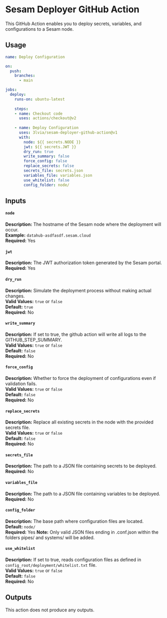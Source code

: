 # Sesam Deployer GitHub Action

This GitHub Action enables you to deploy secrets, variables, and configurations to a Sesam node.

## Usage

```yaml
name: Deploy Configuration

on:
  push:
    branches:
      - main

jobs:
  deploy:
    runs-on: ubuntu-latest
    
    steps:
    - name: Checkout code
      uses: actions/checkout@v2
      
    - name: Deploy Configuration
      uses: 3lvia/sesam-deployer-github-action@v1
      with:
        node: ${{ secrets.NODE }}
        jwt: ${{ secrets.JWT }}
        dry_run: true
        write_summary: false
        force_config: false
        replace_secrets: false
        secrets_file: secrets.json
        variables_file: variables.json
        use_whitelist: false
        config_folder: node/

```

## Inputs

#### `node`

**Description:** The hostname of the Sesam node where the deployment will occur.  
**Example:** `datahub-asdfasdf.sesam.cloud`  
**Required:** Yes

#### `jwt`

**Description:** The JWT authorization token generated by the Sesam portal.  
**Required:** Yes

#### `dry_run`

**Description:** Simulate the deployment process without making actual changes.  
**Valid Values:** `true` or `false`  
**Default:** `true`  
**Required:** No

#### `write_summary`

**Description:** If set to true, the github action will write all logs to the GITHUB_STEP_SUMMARY.  
**Valid Values:** `true` or `false`  
**Default:** `false`  
**Required:** No

#### `force_config`

**Description:** Whether to force the deployment of configurations even if validation fails.  
**Valid Values:** `true` or `false`  
**Default:** `false`  
**Required:** No

#### `replace_secrets`

**Description:** Replace all existing secrets in the node with the provided secrets file.  
**Valid Values:** `true` or `false`  
**Default:** `false`  
**Required:** No

#### `secrets_file`

**Description:** The path to a JSON file containing secrets to be deployed.  
**Required:** No  

#### `variables_file`

**Description:** The path to a JSON file containing variables to be deployed.  
**Required:** No  

#### `config_folder`

**Description:** The base path where configuration files are located.  
**Default:** `node/`  
**Required:** Yes 
**Note:** Only valid JSON files ending in .conf.json within the folders pipes/ and systems/ will be added.  

#### `use_whitelist`

**Description:** If set to true, reads configuration files as defined in `config_root/deployment/whitelist.txt` file.  
**Valid Values:** `true` or `false`  
**Default:** `false`  
**Required:** No


## Outputs

This action does not produce any outputs.
